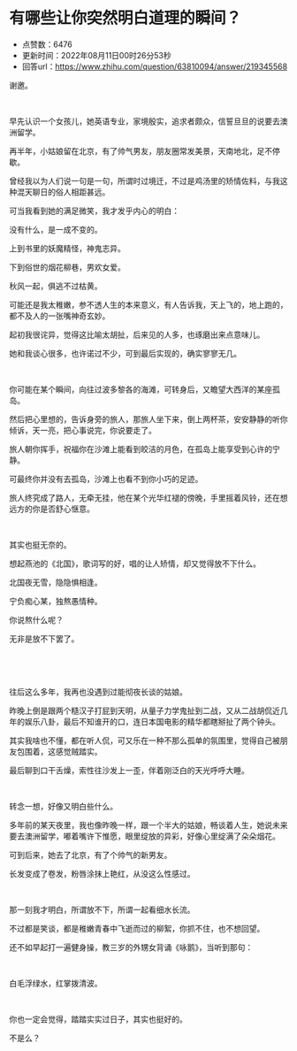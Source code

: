 # 有哪些让你突然明白道理的瞬间？
- 点赞数：6476
- 更新时间：2022年08月11日00时26分53秒
- 回答url：https://www.zhihu.com/question/63810094/answer/219345568
<body>
 <p data-pid="G323qZDl">谢邀。</p>
 <p class="ztext-empty-paragraph"><br></p>
 <p data-pid="lO-8v4J-">早先认识一个女孩儿，她英语专业，家境殷实，追求者颇众，信誓旦旦的说要去澳洲留学。</p>
 <p data-pid="q7TQakFK">再半年，小姑娘留在北京，有了帅气男友，朋友圈常发美景，天南地北，足不停歇。</p>
 <p data-pid="eI_zbmI3">曾经我以为人们说一句是一句，所谓时过境迁，不过是鸡汤里的矫情佐料，与我这种混天聊日的俗人相距甚远。</p>
 <p data-pid="610JtZZo">可当我看到她的满足微笑，我才发乎内心的明白：</p>
 <p data-pid="SCJ5zSiW">没有什么，是一成不变的。</p>
 <p data-pid="GBgOsRq-">上到书里的妖魔精怪，神鬼志异。</p>
 <p data-pid="yPI3esRk">下到俗世的烟花柳巷，男欢女爱。</p>
 <p data-pid="Jv6iQ7PU">秋风一起，俱逃不过枯黄。</p>
 <p data-pid="c6R3sImt">可能还是我太稚嫩，参不透人生的本来意义，有人告诉我，天上飞的，地上跑的，都不及人的一张嘴神奇玄妙。</p>
 <p data-pid="a8-XSXGL">起初我很诧异，觉得这比喻太胡扯，后来见的人多，也琢磨出来点意味儿。</p>
 <p data-pid="um52WZme">她和我谈心很多，也许诺过不少，可到最后实现的，确实寥寥无几。</p>
 <p class="ztext-empty-paragraph"><br></p>
 <p data-pid="G0awYDh5">你可能在某个瞬间，向往过波多黎各的海滩，可转身后，又瞻望大西洋的某座孤岛。</p>
 <p data-pid="O9VcbguG">然后把心里想的，告诉身旁的旅人，那旅人坐下来，倒上两杯茶，安安静静的听你倾诉，天一亮，把心事说完，你说要走了。</p>
 <p data-pid="NVUzqNos">旅人朝你挥手，祝福你在沙滩上能看到皎洁的月色，在孤岛上能享受到心许的宁静。</p>
 <p data-pid="HXpVR-Wj">可最终你并没有去孤岛，沙滩上也看不到你小巧的足迹。</p>
 <p data-pid="ha_eK4P4">旅人终究成了路人，无牵无挂，他在某个光华红褪的傍晚，手里摇着风铃，还在想远方的你是否舒心惬意。</p>
 <p class="ztext-empty-paragraph"><br></p>
 <p data-pid="dh257nug">其实也挺无奈的。</p>
 <p data-pid="GdLhJEmQ">想起燕池的《北国》，歌词写的好，唱的让人矫情，却又觉得放不下什么。</p>
 <p data-pid="16Yv_lrW">北国夜无雪，隐隐惧相逢。</p>
 <p data-pid="-Tx4pZ_n">宁负痴心某，独熬愚情种。</p>
 <p data-pid="FIJjxmvT">你说熬什么呢？</p>
 <p data-pid="hToyJiYy">无非是放不下罢了。</p>
 <p class="ztext-empty-paragraph"><br></p>
 <p class="ztext-empty-paragraph"><br></p>
 <p data-pid="M9o4tkzh">往后这么多年，我再也没遇到过能彻夜长谈的姑娘。</p>
 <p data-pid="HYnyZc7N">昨晚上倒是跟两个糙汉子打屁到天明，从量子力学鬼扯到二战，又从二战胡侃近几年的娱乐八卦，最后不知谁开的口，连日本国电影的精华都瞎掰扯了两个钟头。</p>
 <p data-pid="FdMgz2vk">其实我啥也不懂，都在听人侃，可又乐在一种不那么孤单的氛围里，觉得自己被朋友包围着，这感觉贼踏实。</p>
 <p data-pid="NC_CeLmK">最后聊到口干舌燥，索性往沙发上一歪，伴着刚泛白的天光呼呼大睡。</p>
 <p class="ztext-empty-paragraph"><br></p>
 <p data-pid="6207OxGZ">转念一想，好像又明白些什么。</p>
 <p data-pid="njFvHvg3">多年前的某天夜里，我也像昨晚一样，跟一个半大的姑娘，畅谈着人生，她说未来要去澳洲留学，嘟着嘴许下惟愿，眼里绽放的异彩，好像心里绽满了朵朵烟花。</p>
 <p data-pid="vZ91tw6L">可到后来，她去了北京，有了个帅气的新男友。</p>
 <p data-pid="5Sr8MsaP">长发变成了卷发，粉唇涂抹上艳红，从没这么性感过。</p>
 <p class="ztext-empty-paragraph"><br></p>
 <p data-pid="h28iYqH2">那一刻我才明白，所谓放不下，所谓一起看细水长流。</p>
 <p data-pid="oGn7PryC">不过都是笑谈，都是稚嫩青春中飞逝而过的柳絮，你抓不住，也不想回望。</p>
 <p data-pid="608tsqQM">还不如早起打一遍健身操，教三岁的外甥女背诵《咏鹅》，当听到那句：</p>
 <p class="ztext-empty-paragraph"><br></p>
 <p data-pid="YaR4vcKL">白毛浮绿水，红掌拨清波。</p>
 <p class="ztext-empty-paragraph"><br></p>
 <p data-pid="s5_8OmiT">你也一定会觉得，踏踏实实过日子，其实也挺好的。</p>
 <p data-pid="Apu38qiC">不是么？</p>
 <p></p>
</body>